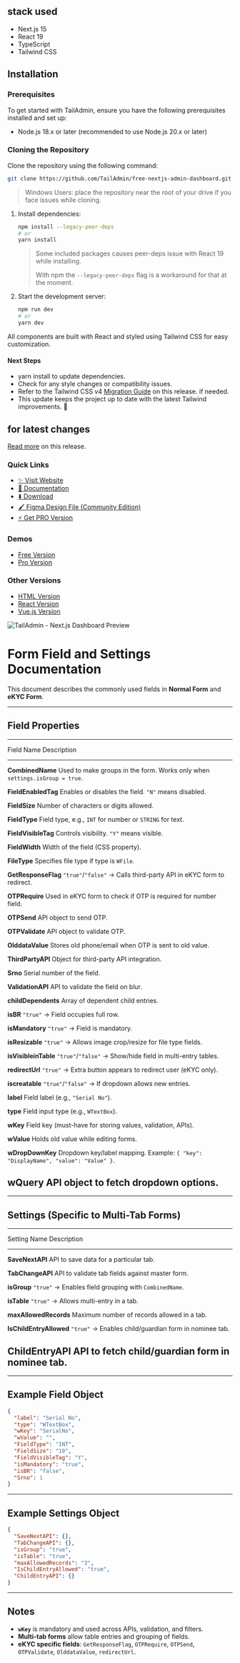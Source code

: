 ## stack used

- Next.js 15
- React 19
- TypeScript
- Tailwind CSS

## Installation

### Prerequisites
To get started with TailAdmin, ensure you have the following prerequisites installed and set up:

- Node.js 18.x or later (recommended to use Node.js 20.x or later)

### Cloning the Repository
Clone the repository using the following command:

```bash
git clone https://github.com/TailAdmin/free-nextjs-admin-dashboard.git
```

> Windows Users: place the repository near the root of your drive if you face issues while cloning.

1. Install dependencies:
    ```bash
    npm install --legacy-peer-deps
    # or
    yarn install
    ```
    > Some included packages causes peer-deps issue with React 19 while installing.
    >
    > With npm the `--legacy-peer-deps` flag is a workaround for that at the moment.

2. Start the development server:
    ```bash
    npm run dev
    # or
    yarn dev
    ```

All components are built with React and styled using Tailwind CSS for easy customization.


#### Next Steps

- yarn install to update dependencies.
- Check for any style changes or compatibility issues.
- Refer to the Tailwind CSS v4 [Migration Guide](https://tailwindcss.com/docs/upgrade-guide) on this release. if needed.
- This update keeps the project up to date with the latest Tailwind improvements. 🚀

## for latest changes
[Read more](https://tailadmin.com/docs/update-logs/nextjs) on this release.


### Quick Links
- [✨ Visit Website](https://tailadmin.com)
- [📄 Documentation](https://tailadmin.com/docs)
- [⬇️ Download](https://tailadmin.com/download)
- [🖌️ Figma Design File (Community Edition)](https://www.figma.com/community/file/1463141366275764364)
- [⚡ Get PRO Version](https://tailadmin.com/pricing)

### Demos
- [Free Version](https://nextjs-free-demo.tailadmin.com)
- [Pro Version](https://nextjs-demo.tailadmin.com)

### Other Versions
- [HTML Version](https://github.com/TailAdmin/tailadmin-free-tailwind-dashboard-template)
- [React Version](https://github.com/TailAdmin/free-react-tailwind-admin-dashboard)
- [Vue.js Version](https://github.com/TailAdmin/vue-tailwind-admin-dashboard)


![TailAdmin - Next.js Dashboard Preview](./banner.png)



# Form Field and Settings Documentation

This document describes the commonly used fields in **Normal Form** and
**eKYC Form**.

------------------------------------------------------------------------

## Field Properties

  ------------------------------------------------------------------------------------------
  Field Name                                 Description
  ------------------------------------------ -----------------------------------------------
  **CombinedName**                           Used to make groups in the form. Works only
                                             when `settings.isGroup = true`.

  **FieldEnabledTag**                        Enables or disables the field. `"N"` means
                                             disabled.

  **FieldSize**                              Number of characters or digits allowed.

  **FieldType**                              Field type, e.g., `INT` for number or `STRING`
                                             for text.

  **FieldVisibleTag**                        Controls visibility. `"Y"` means visible.

  **FieldWidth**                             Width of the field (CSS property).

  **FileType**                               Specifies file type if type is `WFile`.

  **GetResponseFlag**                        `"true"`/`"false"` → Calls third-party API in
                                             eKYC form to redirect.

  **OTPRequire**                             Used in eKYC form to check if OTP is required
                                             for number field.

  **OTPSend**                                API object to send OTP.

  **OTPValidate**                            API object to validate OTP.

  **OlddataValue**                           Stores old phone/email when OTP is sent to old
                                             value.

  **ThirdPartyAPI**                          Object for third-party API integration.

  **Srno**                                   Serial number of the field.

  **ValidationAPI**                          API to validate the field on blur.

  **childDependents**                        Array of dependent child entries.

  **isBR**                                   `"true"` → Field occupies full row.

  **isMandatory**                            `"true"` → Field is mandatory.

  **isResizable**                            `"true"` → Allows image crop/resize for file
                                             type fields.

  **isVisibleinTable**                       `"true"`/`"false"` → Show/hide field in
                                             multi-entry tables.

  **redirectUrl**                            `"true"` → Extra button appears to redirect
                                             user (eKYC only).

  **iscreatable**                            `"true"`/`"false"` → If dropdown allows new
                                             entries.

  **label**                                  Field label (e.g., `"Serial No"`).

  **type**                                   Field input type (e.g., `WTextBox`).

  **wKey**                                   Field key (must-have for storing values,
                                             validation, APIs).

  **wValue**                                 Holds old value while editing forms.

  **wDropDownKey**                           Dropdown key/label mapping. Example:
                                             `{ "key": "DisplayName", "value": "Value" }`.

  **wQuery**                                 API object to fetch dropdown options.
  ------------------------------------------------------------------------------------------

------------------------------------------------------------------------

## Settings (Specific to Multi-Tab Forms)

  -----------------------------------------------------------------------
  Setting Name                               Description
  ------------------------------------------ ----------------------------
  **SaveNextAPI**                            API to save data for a
                                             particular tab.

  **TabChangeAPI**                           API to validate tab fields
                                             against master form.

  **isGroup**                                `"true"` → Enables field
                                             grouping with
                                             `CombinedName`.

  **isTable**                                `"true"` → Allows
                                             multi-entry in a tab.

  **maxAllowedRecords**                      Maximum number of records
                                             allowed in a tab.

  **IsChildEntryAllowed**                    `"true"` → Enables
                                             child/guardian form in
                                             nominee tab.

  **ChildEntryAPI**                          API to fetch child/guardian
                                             form in nominee tab.
  -----------------------------------------------------------------------

------------------------------------------------------------------------

## Example Field Object

``` json
{
  "label": "Serial No",
  "type": "WTextBox",
  "wKey": "SerialNo",
  "wValue": "",
  "FieldType": "INT",
  "FieldSize": "10",
  "FieldVisibleTag": "Y",
  "isMandatory": "true",
  "isBR": "false",
  "Srno": 1
}
```

------------------------------------------------------------------------

## Example Settings Object

``` json
{
  "SaveNextAPI": {},
  "TabChangeAPI": {},
  "isGroup": "true",
  "isTable": "true",
  "maxAllowedRecords": "3",
  "IsChildEntryAllowed": "true",
  "ChildEntryAPI": {}
}
```

------------------------------------------------------------------------

## Notes

-   **`wKey`** is mandatory and used across APIs, validation, and
    filters.
-   **Multi-tab forms** allow table entries and grouping of fields.
-   **eKYC specific fields**: `GetResponseFlag`, `OTPRequire`,
    `OTPSend`, `OTPValidate`, `OlddataValue`, `redirectUrl`.

